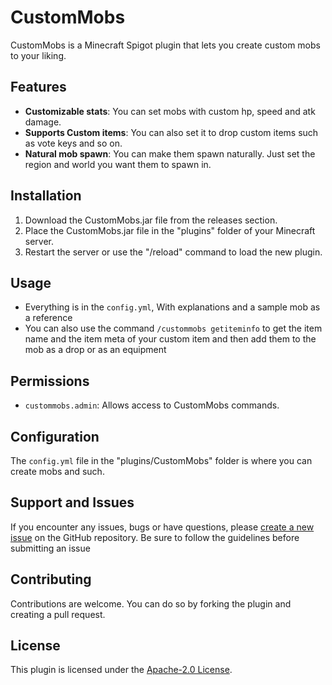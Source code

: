 # CustomMobs
CustomMobs is a Minecraft Spigot plugin that lets you create custom mobs to your liking. 

## Features
- **Customizable stats**: You can set mobs with custom hp, speed and atk damage.
- **Supports Custom items**: You can also set it to drop custom items such as vote keys and so on.
- **Natural mob spawn**: You can make them spawn naturally. Just set the region and world you want them to spawn in.

## Installation
1. Download the CustomMobs.jar file from the releases section.
2. Place the CustomMobs.jar file in the "plugins" folder of your Minecraft server.
3. Restart the server or use the "/reload" command to load the new plugin.

## Usage
- Everything is in the `config.yml`, With explanations and a sample mob as a reference
- You can also use the command `/custommobs getiteminfo` to get the item name and the item meta of your custom item and then add them to the mob as a drop or as an equipment

## Permissions
- `custommobs.admin`: Allows access to CustomMobs commands.

## Configuration
The `config.yml` file in the "plugins/CustomMobs" folder is where you can create mobs and such.

## Support and Issues
If you encounter any issues, bugs or have questions, please [create a new issue](https://github.com/FlamingH0rse/CustomMobs/issues) on the GitHub repository. Be sure to follow the guidelines before submitting an issue

## Contributing
Contributions are welcome. You can do so by forking the plugin and creating a pull request.

## License
This plugin is licensed under the [Apache-2.0 License](LICENSE).
